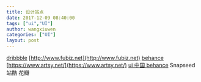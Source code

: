```yaml
---
title: 设计站点
date: 2017-12-09 08:40:00
tags: ["ui","UI"]
author: wangxiuwen
categories: ["UI"]
layout: post
---
```


[dribbble](https://dribbble.com)
[http://www.fubiz.net](http://www.fubiz.net)
[behance](https://www.behance.net)
[https://www.artsy.net/](https://www.artsy.net/)
[ui 中国 ](http://www.ui.cn/)
[behance](https://www.behance.net/)
Snapseed 
站酷
花瓣